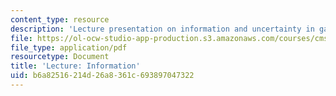 ```yaml
---
content_type: resource
description: 'Lecture presentation on information and uncertainty in games. '
file: https://ol-ocw-studio-app-production.s3.amazonaws.com/courses/cms-608-game-design-spring-2008/b6a82516214d26a8361c693897047322_MITCMS_608s08_lec13.pdf
file_type: application/pdf
resourcetype: Document
title: 'Lecture: Information'
uid: b6a82516-214d-26a8-361c-693897047322
---
```

